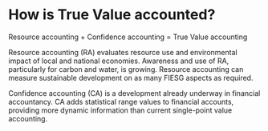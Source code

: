 # How is True Value accounted?

Resource accounting + Confidence accounting = True Value accounting

Resource accounting (RA) evaluates resource use and environmental impact of local and national economies. Awareness and use of RA, particularly for carbon and water, is growing. Resource accounting can measure sustainable development on as many FIESG aspects as required.

Confidence accounting (CA) is a development already underway in financial accountancy. CA adds statistical range values to financial accounts, providing more dynamic information than current single-point value accounting.
